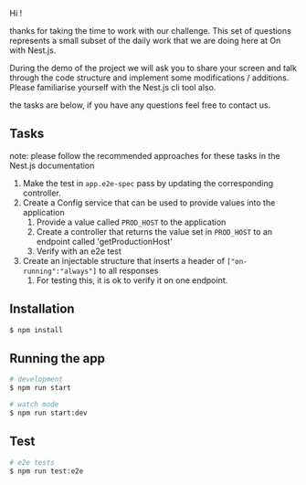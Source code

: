 Hi !

thanks for taking the time to work with our challenge.
This set of questions represents a small subset of the daily work that we are doing here at On with Nest.js.

During the demo of the project we will ask you to share your screen and talk through the code structure and
implement some modifications / additions. Please familiarise yourself with the Nest.js cli tool also.

the tasks are below, if you have any questions feel free to contact us.

## Tasks

note: please follow the recommended approaches for these tasks in the Nest.js documentation

1. Make the test in `app.e2e-spec` pass by updating the corresponding controller.
2. Create a Config service that can be used to provide values into the application
   1. Provide a value called `PROD_HOST` to the application
   2. Create a controller that returns the value set in `PROD_HOST` to an endpoint called 'getProductionHost'
   3. Verify with an e2e test
3. Create an injectable structure that inserts a header of `["on-running":"always"]` to all responses
   1. For testing this, it is ok to verify it on one endpoint.

## Installation

```bash
$ npm install
```

## Running the app

```bash
# development
$ npm run start

# watch mode
$ npm run start:dev
```

## Test

```bash
# e2e tests
$ npm run test:e2e
```
